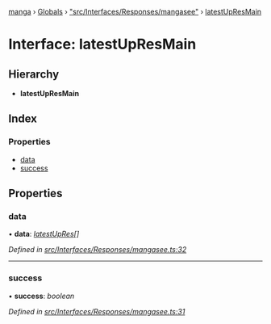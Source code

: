 [manga](../README.md) › [Globals](../globals.md) › ["src/Interfaces/Responses/mangasee"](../modules/_src_interfaces_responses_mangasee_.md) › [latestUpResMain](_src_interfaces_responses_mangasee_.latestupresmain.md)

# Interface: latestUpResMain

## Hierarchy

* **latestUpResMain**

## Index

### Properties

* [data](_src_interfaces_responses_mangasee_.latestupresmain.md#data)
* [success](_src_interfaces_responses_mangasee_.latestupresmain.md#success)

## Properties

###  data

• **data**: *[latestUpRes](_src_interfaces_responses_mangasee_.latestupres.md)[]*

*Defined in [src/Interfaces/Responses/mangasee.ts:32](https://github.com/tushar1210/manga-node/blob/6d10892/src/Interfaces/Responses/mangasee.ts#L32)*

___

###  success

• **success**: *boolean*

*Defined in [src/Interfaces/Responses/mangasee.ts:31](https://github.com/tushar1210/manga-node/blob/6d10892/src/Interfaces/Responses/mangasee.ts#L31)*
